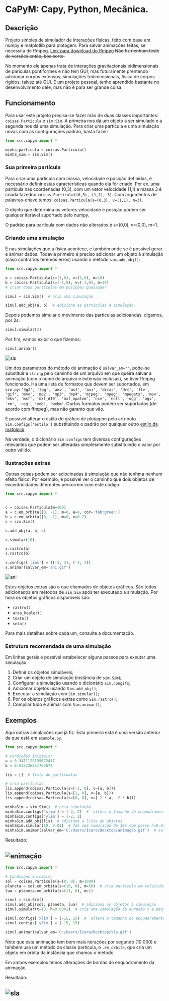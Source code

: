 # CaPyM: Capy, Python, Mecânica.

## Descrição
Projeto simples de simulador de interações físicas, feito com base em numpy e matplotlib para plotagem. Para salvar animações feitas, se necessita de ffmpeg. [Link para download do ffmpeg](https://www.ffmpeg.org/) ~~Não fiz nenhum teste de versões então, boa sorte.~~

No momento ele apenas trata de interações gravitacionais bidimensionais de pariculas pontiformes e não tem GUI, mas futuramente prentendo adicionar corpos extensos, simulações tridimensionais, física de corpos rígidos, talvez até GUI. É um projeto pessoal, tenho aprendido bastante no desenvolvimento dele, mas não é para ser grande coisa.

## Funcionamento
Para usar este projeto precisa-se fazer mão de duas classes importantes: `coisas.Particula` e `sim.Sim`. A primeira nos dá um objeto a ser simulado e a segunda nos dá uma simulação. Para criar uma partícula e uma simulação novas com as configurações padrão, basta fazer:
```python
from src.capym import *

minha_particula = coisas.Particula()
minha_sim = sim.Sim()
```
### Sua primeira partícula
Para criar uma partícula com massa, velocidade e posição definidas, é necessário definir estas características quando ela for criado. Por ex. uma partícula nas coordenadas (0,3), com um vetor velocidade (1,1) e massa 3 é criada fazedno `coisas.Particula((0,3), (1,1), 3)`. Com argumentos de palavras-chave temos:
`coisas.Particula(s=(0,3), v=(1,1), m=3)`.

O objeto que determina os vetores velocidade e posição podem ser qualquer iterável suportado pelo numpy.

O padrão para partícula com dados não alterados é s=(0,0), v=(0,0), m=1.

### Criando uma simulação
É nas simulações que a física acontece, e também onde se é possível gerar e animar dados. Todavia primeiro é preciso adicionar um objeto à simulação (caso contrários teremos erros) usando o método `sim.add_obj()`:
```python
from src.capym import *

a = coisas.Particula(s=(1,0), v=(1,0), m=10)
b = coisas.Particula(s=(-1,0), v=(-1,0), m=10)
# criar duas partículas em posições quaisquer

simul = sim.Sim()  # cria uma simulação

simul.add_obj(a, b)  # adiciona as partículas à simulação
```
Depois podemos simular o movimento das partículas adicioandas, digamos, por 2s:
```python
simul.simular(2)
```
Por fim, vamos exibir o que fizemos:
```python
simul.animar()
```

![sis](https://user-images.githubusercontent.com/54824248/117578154-52407780-b0c3-11eb-83c5-2b106a286364.gif)

Um dos parametros do método de animação é `salvar_em=''`, pode-se substituir a `string` pelo caminho de um arquivo em que queira salvar a animação (com o nome do arquivo e extensão inclusas), se tiver ffmpeg funcionado. Há uma lista de formatos que devem ser suportados, em `sim.py`: `'3g2', '3pg', 'amv', 'asf', 'avi', 'dirac', 'drc', 'flv', 'gif', 'm4v', 'mp2', 'mp3', 'mp4', 'mjpeg', 'mpeg', 'mpegets', 'mov', 'mkv', 'mxf', 'mxf_d10', 'mxf_opatom', 'nsv', 'null', 'ogg', 'ogv', 'rm', 'roq', 'vob', 'webm'`. Ourtos formatos podem ser suportados (de acordo com ffmpeg), mas não garanto que vão.

É possível alterar o estilo do gráfico de plotagem pelo artributo `Sim.configs['estilo']` substituindo o padrão por qualquer outro [estilo da matplolib](https://matplotlib.org/stable/gallery/style_sheets/style_sheets_reference.html).

Na verdade, o dicionário `Sim.configs` tem diversas configurações relevantes que podem ser alteradas simplesmente substituindo o valor por outro válido.

### Ilustrações extras
Outras coisas podem ser adiocinadas à simulação que não tenhma nenhum efeito físico. Por exemplo, é possível ver o caminho que dois objetos de excentricidades diferentes percorrem com este código:
```python
from src.capym import *


c = coisas.Particula(m=100)
a = c.em_orbita([0, -1], m=0, e=0, cor='tab:green')
b = c.em_orbita([0, -1], m=0, e=0.7)
s = sim.Sim()

s.add_obj(a, b, c)

s.simular(10)

s.rastro(a)
s.rastro(b)

s.configs['lims'] = ((-3, 3), (-3, 3))
s.animar(salvar_em='ani.gif')
```

![ani](https://user-images.githubusercontent.com/54824248/120056650-13dc0f80-c014-11eb-81f2-7075222cb400.gif)

Estes objetos extras são o que chamados de objetos gráficos. São todos adicionados em métodos de `sim.Sim` após ter executado a simulação. Por hora os objetos gráficos disponíveis são:

- `rastro()`
- `area_kepler()`
- `texto()`
- `seta()`

Para mais detalhes sobre cada um, consulte a documentação.

### Estrutura recomendada de uma simulação
Em linhas gerais é possível estabelecer alguns passos para exeutar uma simulação:

1. Definir os objetos simuláveis;
2. Criar um objeto de simulação (instância de `sim.Sim`);
3. Configurar a simulação usando o dicionário `Sim.congifs`;
4. Adicionar objetos usando `Sim.add_obj()`;
5. Executar a simulação com `Sim.simular()`;
6. Por os objetos gráficos extras como `Sim.rastro()`;
7. Compilar tudo e animar com `Sim.animar()`; 

## Exemplos
Aqui outras simulações que já fiz. Esta primeira está é uma versão anterior da que está em `example.py`.
```python
from src.capym import *

# Condições iniciais:
a = 0.3471128135672417
b = 0.532726851767674

lis = []  # lista de partícualas

# cria partículas
lis.append(coisas.Particula(s=[-1, 0], v=[a, b]))
lis.append(coisas.Particula(s=[1, 0], v=[a, b]))
lis.append(coisas.Particula(s=[0, 0], v=[-2 * a, -2 * b]))

minhaSim = sim.Sim()  # cria simulação
minhaSim.configs['xlim'] = (-2, 2)  #  altera o tamanho do enquadramento da simulação
minhaSim.configs['ylim'] = (-2, 2)
minhaSim.add_obj(lis)  # adiciona a lista de objetos
minhaSim.simular(10, 0.01)  # faz uma simulação de 10s com passo h=0.01s
minhaSim.animar(salvar_em='C:/Users/Ícaro/Desktop/animação.gif')  # salva a animação num diretório específico

```
Resultado:

![animação](https://user-images.githubusercontent.com/54824248/117578528-2cb46d80-b0c5-11eb-8134-7cece530f3ad.gif)
---
```python
from src.capym import *

# Condições iniciais:
sol = coisas.Particula(s=(0, 0), m=1000)
planeta = sol.em_orbita(s=(10, 0), m=50)  # cria partícula em velocidade orbital na posição especificada
lua = planeta.em_orbita(s=(11, 0), m=1)

simul = sim.Sim()
simul.add_obj(sol, planeta, lua)  # adiciona os objetos à simulação
simul.simular(t=10, h=0.0001)  # cria uma simulação de duração t e passo h

simul.configs['xlim'] = (-15, 15)  #  altera o tamanho do enquadramento da animação
simul.configs['ylim'] = (-15, 15)

simul.animar(salvar_em='C:/Users/Ícaro/Desktop/sla.gif')
```
Note que esta animação tem bem mais iterações por segundo (10 000) e também usa um método da classe partícula, o `.em_orbita`, que cria um objeto em órbita da instância que chamou o método.

Em ambos exemplos temos alterações de bordas do enquadramento da animação.

Resultado:

![sla](https://user-images.githubusercontent.com/54824248/117578722-0fcc6a00-b0c6-11eb-95f0-764fef71c11c.gif)
---
